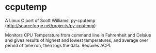 ccputemp
========

A Linux C port of Scott Williams' py-cputemp (http://sourceforge.net/projects/py-cputemp)

Monitors CPU Temperature from command line in Fahrenheit and Celsius and gives results of highest and lowest temperatures, and average over period of time run, then logs the data. Requires ACPI.